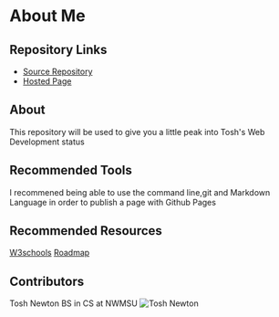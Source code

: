 # About Me

## Repository Links
* [Source Repository](https://github.com/toshnewton/about-me)
* [Hosted Page](https://toshnewton.github.io/about-me/)

## About
This repository will be used to give you a little peak into Tosh's Web Development status

## Recommended Tools
I recommened being able to use the command line,git and Markdown Language in order to publish a page with Github Pages

## Recommended Resources
[W3schools](https://www.w3schools.com/)
[Roadmap](https://roadmap.sh)

## Contributors
Tosh Newton BS in CS at NWMSU
![Tosh Newton](https://github.com/toshnewton/about-me/tosh.jpg)

